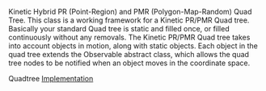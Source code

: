 Kinetic Hybrid PR (Point-Region) and PMR (Polygon-Map-Random) Quad Tree. This class is a working framework for a Kinetic PR/PMR Quad tree. Basically your standard Quad tree is static and filled once, or filled continuously without any removals. The Kinetic PR/PMR Quad tree takes into account objects in motion, along with static objects. Each object in the quad tree extends the Observable abstract class, which allows the quad tree nodes to be notified when an object moves in the coordinate space.

Quadtree [Implementation](Implementation.md)